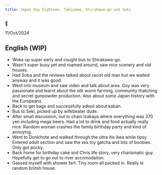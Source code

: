 ```yaml
---
title: Japan Day Eighteen. Takiyama, Shirakawa-go and Seki
---
```

🌱

11/Oct/2024

## English (WIP)
- Woke up super early and csught bus to Shirakawa-go. 
- Wasn't super busy yet and roamed around, saw nice scenery and old houses.
- Had Soba and the reviews talked about racist old man but we waited anyway and it was good.
- Went into museum and saw video and talk about area. Guy was very passionate and learnt about the silk worm farming, community thatching and secret gunpowder production. Also about some Japan history with the Europeans.
- Back to get bags and successfully adked about kaban.
- Bus to Seki, picked up by wifebeater dude.
- After small discussion, out to chain Izakaya where everything was 370 yen including mega beers. Had a lot to drink and food actually really nice. Random woman crashes the family birthday party and kind of annoying.
- Went to Donkihote and walked through the ultra itis ikea while tipsy. Entered adult section and saw the sex toy gatcha and lots of boobies. Only got pocky.
- Back home for birthday cake snd Chris life story, very charismatic guy. Hopefully get to go out to river accomodation.
- Gassed myself with shower fart. Tiny room all packed in. Really le random briitsh house.